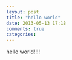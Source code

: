 ```yaml
---
layout: post
title: "hello world"
date: 2013-05-13 17:18
comments: true
categories: 
---
```


hello world!!!!
